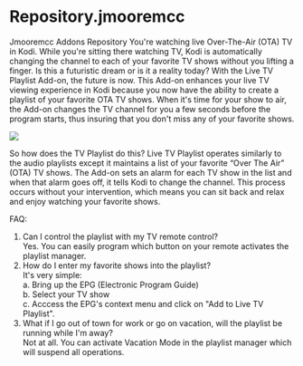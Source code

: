 # Repository.jmooremcc
Jmooremcc Addons Repository
You're watching live Over-The-Air (OTA) TV in Kodi. While you're sitting there watching TV, Kodi is automatically changing the channel to each of your favorite TV shows without you lifting a finger. Is this a futuristic dream or is it a reality today? With the Live TV Playlist Add-on, the future is now. This Add-on enhances your live TV viewing experience in Kodi because you now have the ability to create a playlist of your favorite OTA TV shows. When it's time for your show to air, the Add-on changes the TV channel for you a few seconds before the program starts, thus insuring that you don't miss any of your favorite shows.

![](https://github.com/jmooremcc/Repository.jmooremcc/blob/master/images/screenshot010.png)
 
So how does the TV Playlist do this? Live TV Playlist operates similarly to the audio playlists except it maintains a list of your favorite “Over The Air” (OTA) TV shows. The Add-on sets an alarm for each TV show in the list and when that alarm goes off, it tells Kodi to change the channel. This process occurs without your intervention, which means you can sit back and relax and enjoy watching your favorite shows.

FAQ:
1. Can I control the playlist with my TV remote control?<br>
   Yes. You can easily program which button on your remote activates the playlist manager.
2. How do I enter my favorite shows into the playlist?<br>
    It's very simple:<br>
       a. Bring up the EPG (Electronic Program Guide)<br>
       b. Select your TV show<br>
       c. Acccess the EPG's context menu and click on "Add to Live TV Playlist".<br>
3. What if I go out of town for work or go on vacation, will the playlist be running while I'm away?<br>
   Not at all. You can activate Vacation Mode in the playlist manager which will suspend all operations.
